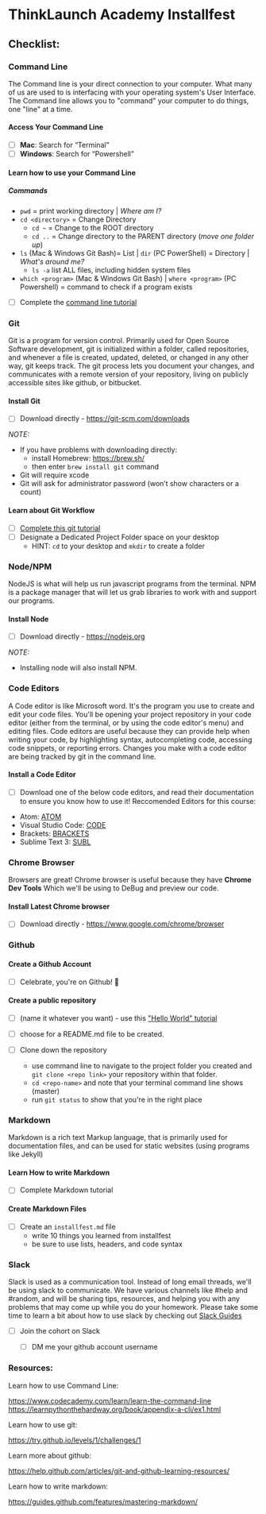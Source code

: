 # ThinkLaunch Academy Installfest
## Checklist:

### Command Line
The Command line is your direct connection to your computer. What many of us are used to is interfacing with your operating system's User Interface. 
The Command line allows you to "command" your computer to do things, one "line" at a time.

#### Access Your Command Line
- [ ] **Mac**: Search for “Terminal”
- [ ] **Windows**: Search for “Powershell”

#### Learn how to use your Command Line

##### Commands
- `pwd` = print working directory | _Where am I?_
- `cd <directory>` = Change Directory
  - `cd ~` = Change to the ROOT directory
  - `cd ..` = Change directory to the PARENT directory (_move one folder up_)
- `ls` (Mac & Windows Git Bash)= List |  `dir` (PC PowerShell) = Directory | _What's around me?_
  - `ls -a` list ALL files, including hidden system files
- `which <program>` (Mac & Windows Git Bash) | `where <program>` (PC Powershell) = command to check if a program exists 
- [ ] Complete the [command line tutorial](https://www.codecademy.com/learn/learn-the-command-line)

### Git
Git is a program for version control. Primarily used for Open Source Software development, git is initialized within a folder, 
called repositories, and whenever a file is created, updated, deleted, or changed in any other way, git keeps track. 
The git process lets you document your changes, and communicates with a remote version of your repository, living on publicly 
accessible sites like github, or bitbucket.

#### Install Git

 - [ ] Download directly - https://git-scm.com/downloads
 
  _NOTE:_
  - If you have problems with downloading directly:
    - install Homebrew: https://brew.sh/
    - then enter `brew install git` command
  - Git will require xcode
  - Git will ask for administrator password (won’t show characters or a count)

#### Learn about Git Workflow

- [ ] [Complete this git tutorial](https://try.github.io/levels/1/challenges/1)
- [ ] Designate a Dedicated Project Folder space on your desktop
  - HINT: `cd` to your desktop and `mkdir` to create a folder

### Node/NPM
NodeJS is what will help us run javascript programs from the terminal. 
NPM is a package manager that will let us grab libraries to work with and support our programs. 

#### Install Node
 - [ ] Download directly - https://nodejs.org

_NOTE:_
- Installing node will also install NPM.

### Code Editors
A Code editor is like Microsoft word. It's the program you use to create and edit your code files. You'll be opening your project 
repository in your code editor (either from the terminal, or by using the code editor's menu) and editing files.
Code editors are useful because they can provide help when writing your code, by highlighting syntax, autocompleting code, 
accessing code snippets, or reporting errors. Changes you make with a code editor are being tracked by git in the command line.

#### Install a Code Editor

- [ ] Download one of the below code editors, and read their documentation to ensure you know how to use it! 
Reccomended Editors for this course:

- Atom: [ATOM](https://atom.io/)
- Visual Studio Code: [CODE](https://code.visualstudio.com/)
- Brackets: [BRACKETS](http://brackets.io/)
- Sublime Text 3: [SUBL](https://www.sublimetext.com/)

### Chrome Browser
Browsers are great! Chrome browser is useful because they have **Chrome Dev Tools** Which we'll be using to DeBug and preview our code.

#### Install Latest Chrome browser

- [ ] Download directly - https://www.google.com/chrome/browser

### Github
#### Create a Github Account
- [ ] Celebrate, you're on Github! :tada:

#### Create a public repository 
- [ ] (name it whatever you want) - use this ["Hello World" tutorial](https://guides.github.com/activities/hello-world/)
- [ ] choose for a README.md file to be created.

- [ ] Clone down the repository 
  - use command line to navigate to the project folder you created and `git clone <repo link>` your repository within that folder. 
  - `cd <repo-name>` and note that your terminal command line shows (master)
  - run `git status` to show that you're in the right place

### Markdown
Markdown is a rich text Markup language, that is primarily used for documentation files, and can be used for static websites 
(using programs like Jekyll)

#### Learn How to write Markdown
- [ ] Complete Markdown tutorial

#### Create Markdown Files
- [ ] Create an `installfest.md` file
  - write 10 things you learned from installfest
  - be sure to use lists, headers, and code syntax

### Slack
Slack is used as a communication tool. Instead of long email threads, we'll be using slack to communicate. 
We have various channels like #help and #random, and will be sharing tips, resources, and helping you with any problems that may come up
while you do your homework. Please take some time to learn a bit about how to use slack by checking out [Slack Guides](https://get.slack.help/hc/en-us/articles/115004071768)

- [ ] Join the cohort on Slack
  - [ ] DM me your github account username


### Resources:
Learn how to use Command Line:

https://www.codecademy.com/learn/learn-the-command-line
https://learnpythonthehardway.org/book/appendix-a-cli/ex1.html

Learn how to use git: 

https://try.github.io/levels/1/challenges/1

Learn more about github:

https://help.github.com/articles/git-and-github-learning-resources/

Learn how to write markdown:

https://guides.github.com/features/mastering-markdown/

